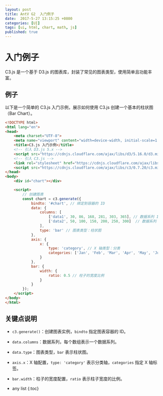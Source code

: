 ```yaml
---
layout: post
title: AntV G2  入门例子
date:  2017-5-27 13:15:25 +0800
categories: [UI]
tags: [ui, html, chart, math, js]
published: true
---
```


# 入门例子

C3.js 是一个基于 D3.js 的图表库，封装了常见的图表类型，使用简单且功能丰富。

## 例子

以下是一个简单的 C3.js 入门示例，展示如何使用 C3.js 创建一个基本的柱状图（Bar Chart）。


```html
<!DOCTYPE html>
<html lang="en">
<head>
    <meta charset="UTF-8">
    <meta name="viewport" content="width=device-width, initial-scale=1.0">
    <title>C3.js 入门示例</title>
    <!-- 引入 D3.js 5.x -->
    <script src="https://cdnjs.cloudflare.com/ajax/libs/d3/5.16.0/d3.min.js"></script>
    <!-- 引入 C3.js -->
    <link rel="stylesheet" href="https://cdnjs.cloudflare.com/ajax/libs/c3/0.7.20/c3.min.css">
    <script src="https://cdnjs.cloudflare.com/ajax/libs/c3/0.7.20/c3.min.js"></script>
</head>
<body>
    <div id="chart"></div>

    <script>
        // 创建图表
        const chart = c3.generate({
            bindto: '#chart', // 绑定到容器的 ID
            data: {
                columns: [
                    ['data1', 30, 86, 168, 281, 303, 365], // 数据系列 1
                    ['data2', 50, 100, 150, 200, 250, 300]  // 数据系列 2
                ],
                type: 'bar' // 图表类型：柱状图
            },
            axis: {
                x: {
                    type: 'category', // X 轴类型：分类
                    categories: ['Jan', 'Feb', 'Mar', 'Apr', 'May', 'Jun'] // X 轴标签
                }
            },
            bar: {
                width: {
                    ratio: 0.5 // 柱子的宽度比例
                }
            }
        });
    </script>
</body>
</html>
```

## 关键点说明

- `c3.generate()`：创建图表实例，`bindto` 指定图表容器的 ID。

- `data.columns`：数据系列，每个数组表示一个数据系列。

- `data.type`：图表类型，`bar` 表示柱状图。

- `axis.x`：X 轴配置，`type: 'category'` 表示分类轴，`categories` 指定 X 轴标签。

- `bar.width`：柱子的宽度配置，`ratio` 表示柱子宽度的比例。

* any list
{:toc}